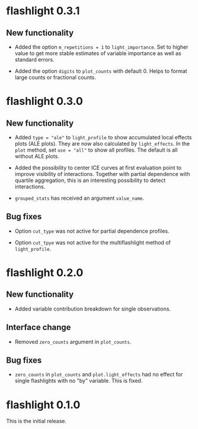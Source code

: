 # flashlight 0.3.1

## New functionality

- Added the option `m_repetitions = 1` to `light_importance`. Set to higher value to get more stable estimates of variable importance as well as standard errors.

- Added the option `digits` to `plot_counts` with default 0. Helps to format large counts or fractional counts.

# flashlight 0.3.0

## New functionality

- Added `type = "ale"` to `light_profile` to show accumulated local effects plots (ALE plots). They are now also calculated by `light_effects`. In the `plot` method, set `use = "all"` to show all profiles. The default is all without ALE plots.

- Added the possibility to center ICE curves at first evaluation point to improve visibility of interactions. Together with partial dependence with quartile aggregation, this is an interesting possibility to detect interactions.

- `grouped_stats` has received an argument `value_name`.

## Bug fixes

- Option `cut_type` was not active for partial dependence profiles.

- Option `cut_tpye` was not active for the multiflashlight method of `light_profile`.

# flashlight 0.2.0

## New functionality

- Added variable contribution breakdown for single observations.

## Interface change

- Removed `zero_counts` argument in `plot_counts`.

## Bug fixes

- `zero_counts` in `plot_counts` and `plot.light_effects` had no effect for single flashlights with no "by" variable. This is fixed.

# flashlight 0.1.0

This is the initial release.
